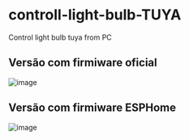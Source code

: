 # controll-light-bulb-TUYA
Control light bulb tuya from PC
## Versão com firmiware oficial
![image](https://github.com/user-attachments/assets/9e3c2e2d-2223-4b72-8e00-401847e91250)

## Versão com firmiware ESPHome

![image](https://github.com/user-attachments/assets/b6ead953-3fdf-44d1-822d-1ce451dd8fbf)
